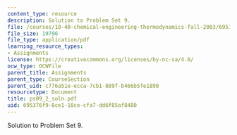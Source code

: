 ```yaml
---
content_type: resource
description: Solution to Problem Set 9.
file: /courses/10-40-chemical-engineering-thermodynamics-fall-2003/695376f98ce118cecfa7dd6f85af8480_ps09_2_soln.pdf
file_size: 19796
file_type: application/pdf
learning_resource_types:
- Assignments
license: https://creativecommons.org/licenses/by-nc-sa/4.0/
ocw_type: OCWFile
parent_title: Assignments
parent_type: CourseSection
parent_uid: c776a51e-ecca-7cb1-889f-b466b5fe1890
resourcetype: Document
title: ps09_2_soln.pdf
uid: 695376f9-8ce1-18ce-cfa7-dd6f85af8480
---
```

Solution to Problem Set 9.